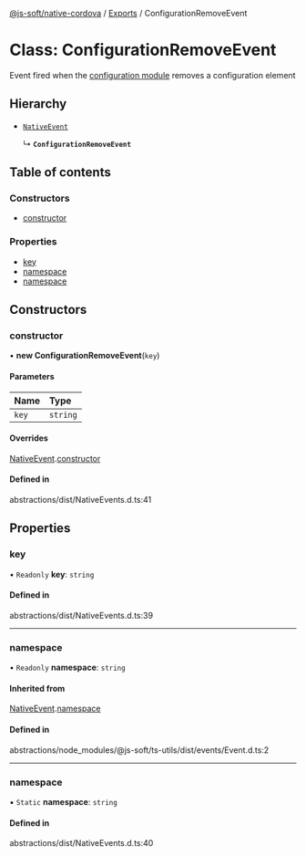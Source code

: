 [@js-soft/native-cordova](../README.md) / [Exports](../modules.md) / ConfigurationRemoveEvent

# Class: ConfigurationRemoveEvent

Event fired when the [configuration module](./INativeConfigAccess.md) removes a configuration element

## Hierarchy

-   [`NativeEvent`](NativeEvent.md)

    ↳ **`ConfigurationRemoveEvent`**

## Table of contents

### Constructors

-   [constructor](ConfigurationRemoveEvent.md#constructor)

### Properties

-   [key](ConfigurationRemoveEvent.md#key)
-   [namespace](ConfigurationRemoveEvent.md#namespace)
-   [namespace](ConfigurationRemoveEvent.md#namespace)

## Constructors

### constructor

• **new ConfigurationRemoveEvent**(`key`)

#### Parameters

| Name  | Type     |
| :---- | :------- |
| `key` | `string` |

#### Overrides

[NativeEvent](NativeEvent.md).[constructor](NativeEvent.md#constructor)

#### Defined in

abstractions/dist/NativeEvents.d.ts:41

## Properties

### key

• `Readonly` **key**: `string`

#### Defined in

abstractions/dist/NativeEvents.d.ts:39

---

### namespace

• `Readonly` **namespace**: `string`

#### Inherited from

[NativeEvent](NativeEvent.md).[namespace](NativeEvent.md#namespace)

#### Defined in

abstractions/node_modules/@js-soft/ts-utils/dist/events/Event.d.ts:2

---

### namespace

▪ `Static` **namespace**: `string`

#### Defined in

abstractions/dist/NativeEvents.d.ts:40
